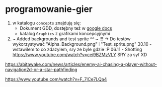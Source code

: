 # programowanie-gier
1. w katalogu `concepts` znajdują się:
	* Dokument GDD, dostęþny też w [google docs](https://docs.google.com/document/d/19CIVFhuxIzqnV0dZgqgqo7aPtZrhLnQpKyIgsz5SxQU/edit?usp=sharing)
	* katalog `Graphics` z grafikami koncepcyjnymi
2. ~ Added backgrounds and test sprite ^^ ~ !!! -> Do testów wykorzystywać "Alpha_Background.png" i "Test_sprite.png"
30.10 - wstawilem to co zdazylem, sry ze byle gdzie :P
06.11 - Shotting https://www.youtube.com/watch?v=cei9BZMzVLY
SRY za syf XD


https://abitawake.com/news/articles/enemy-ai-chasing-a-player-without-navigation2d-or-a-star-pathfinding


https://www.youtube.com/watch?v=F_7lCe7LQa4
